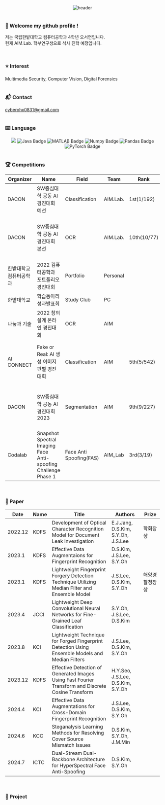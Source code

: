
<!-- HeadLine -->
<div align="center">
  <img src="https://capsule-render.vercel.app/api?type=soft&color=timeAuto&height=200&section=header&text=Hello&nbsp;I'm&nbsp;SeoYeon&nbsp;Oh&fontSize=80&animation=fadeIn" alt="header" />
</div>
<br/>

###  :wave: Welcome my github profile !
저는 국립한밭대학교 컴퓨터공학과 4학년 오서연입니다.<br/>
현재 AIM.Lab. 학부연구생으로 석사 진학 예정입니다.

<br/>

### :star: Interest
Multimedia Security, Computer Vision, Digital Forensics
<br/>
<br/>

###  :mailbox_with_mail: Contact
cyberohx0831@gmail.com
<br/>
<br/>

###  :keyboard: Language
<div style="text-align: center;">
  <img src="https://img.shields.io/badge/Python-3776AB?style=for-the-badge&logo=Python&logoColor=white">
  <img src="https://img.shields.io/badge/Java-007396?style=for-the-badge&logo=Java&logoColor=white" alt="Java Badge">
  <img src="https://img.shields.io/badge/MATLAB-DA0530?style=for-the-badge&logo=MATLAB&logoColor=white" alt="MATLAB Badge">
  <img src="https://img.shields.io/badge/Numpy-013243?style=for-the-badge&logo=Numpy&logoColor=white" alt="Numpy Badge">
  <img src="https://img.shields.io/badge/Pandas-150458?style=for-the-badge&logo=Pandas&logoColor=white" alt="Pandas Badge">
  <img src="https://img.shields.io/badge/PyTorch-EE4C2C?style=for-the-badge&logo=PyTorch&logoColor=white" alt="PyTorch Badge">
</div>
<br/>


### :trophy: Competitions
<table>
    <thead>
        <tr>
            <th>Organizer</th>
            <th>Name</th>
            <th>Field</th>
            <th>Team</th>
            <th>Rank</th>
            <th>Prize</th>
            <th>Link</th>
        </tr>
    </thead>
    <tbody>
        <tr>
            <td>DACON</td>
            <td>SW중심대학 공동 AI 경진대회 예선</td>
            <td>Classification</td>
            <td>AIM.Lab.</td>  
            <td>1st(1/192)</td>
            <td></td>
            <td><a href="https://dacon.io/competitions/official/235902/leaderboard" target="_blank">View Details</a></td>
        </tr>
        <tr>
            <td>DACON</td>
            <td>SW중심대학 공동 AI 경진대회 본선</td>
            <td>OCR</td>
            <td>AIM.Lab.</td>  
            <td>10th(10/77)</td>
            <td>SW중심대학협의회장상</td>
            <td><a href="https://dacon.io/competitions/official/235970/leaderboard" target="_blank">View Details</a></td>
        </tr>
      <tr>
            <td>한밭대학교 컴퓨터공학과</td>
            <td>2022 컴퓨터공학과 포트폴리오경진대회</td>
            <td>Portfolio</td>
            <td>Personal</td>  
            <td></td>
            <td>수상</td>
            <td></td>
        </tr>
      <tr>
            <td>한밭대학교</td>
            <td>학습동아리 성과발표회</td>
            <td>Study Club</td>
            <td>PC</td>  
            <td></td>
            <td>우수상</td>
            <td></td>
        </tr>
        <tr>
            <td>나눔과 기술</td>
            <td>2022 창의설계 온라인 경진대회</td>
            <td>OCR</td>
            <td>AIM</td>  
            <td></td>
            <td>특별상</td>
            <td></td>
        </tr>
       <tr>
            <td>AI CONNECT</td>
            <td>Fake or Real: AI 생성 이미지 판별 경진대회</td>
            <td>Classification</td>
            <td>AIM</td>  
            <td>5th(5/542)</td>
            <td>SW중심대학협의회장상</td>
            <td></td>
        </tr>
      <tr>
            <td>DACON</td>
            <td>SW중심대학 공동 AI 경진대회 2023</td>
            <td>Segmentation</td>
            <td>AIM</td>  
            <td>9th(9/227)</td>
            <td>SW중심대학협의회 회장상</td>
            <td><a href="https://www.dacon.io/competitions/official/236092/leaderboard" target="_blank">View Details</a></td>
        </tr>
      <tr>
            <td>Codalab</td>
            <td>Snapshot Spectral Imaging Face Anti-spoofing Challenge Phase 1</td>
            <td>Face Anti Spoofing(FAS)</td>
            <td>AIM_Lab</td>  
            <td>3rd(3/19)</td>
            <td></td>
            <td><a href="https://codalab.lisn.upsaclay.fr/competitions/17908#results" target="_blank">View Details</a></td>
        </tr>
    </tbody>
</table>
<br/>

### :bookmark_tabs: Paper
<table>
    <thead>
        <tr>
            <th>Date</th>
            <th>Name</th>
            <th>Title</th>
            <th>Authors</th>
            <th>Prize</th>
        </tr>
    </thead>
    <tbody>
        <tr>
            <td>2022.12</td>
            <td>KDFS</td>
            <td>Development of Optical Character Recognition Model for Document Leak Investigation</td>
            <td>E.J.Jang, D.S.Kim, S.Y.Oh, J.S.Lee</td>
            <td>학회장상</td>
        </tr>
      <tr>
            <td>2023.1</td>
            <td>KDFS</td>
            <td>Effective Data Augmentaions for Fingerprint Recognition</td>
            <td>D.S.Kim, J.S.Lee, S.Y.Oh</td>
            <td></td>
        </tr>
      <tr>
            <td>2023.1</td>
            <td>KDFS</td>
            <td>Lightweight Fingerprint Forgery Detection Technique Utilizing Median Filter and Ensemble Model</td>
            <td>J.S.Lee, D.S.Kim, S.Y.Oh</td>
            <td>해양경찰청장상</td>
        </tr>
      <tr>
            <td>2023.4</td>
            <td>JCCI</td>
            <td>Lightweight Deep Convolutional Neural Networks for Fine-Grained Leaf Classification</td>
            <td>S.Y.Oh, J.S.Lee, D.S.Kim</td>
            <td></td>
        </tr>
      <tr>
            <td>2023.8</td>
            <td>KCI</td>
            <td>Lightweight Technique for Forged Fingerprint Detection Using Ensemble Models and Median Filters</td>
            <td>J.S.Lee, D.S.Kim, S.Y.Oh</td>
            <td></td>
        </tr>
       <tr>
            <td>2023.12</td>
            <td>KDFS</td>
            <td>Effective Detection of Generated Images Using Fast Fourier Transform and Discrete Cosine Transform</td>
            <td>H.Y.Seo, J.S.Lee, D.S.Kim, S.Y.Oh</td>
            <td></td>
        </tr>
      <tr>
            <td>2024.4</td>
            <td>KCI</td>
            <td>Effective Data Augmentations for Cross-Domain Fingerprint Recognition</td>
            <td>J.S.Lee, D.S.Kim, S.Y.Oh</td>
            <td></td>
        </tr>
      <tr>
            <td>2024.6</td>
            <td>KCC</td>
            <td>Steganalysis Learning Methods for Resolving Cover Source Mismatch Issues</td>
            <td>D.S.Kim, S.Y.Oh, J.M.Min</td>
            <td></td>
        </tr>
      <tr>
            <td>2024.7</td>
            <td>ICTC</td>
            <td>Dual-Stream Dual-Backbone Architecture for HyperSpectral Face Anti-Spoofing</td>
            <td>D.S.Kim, S.Y.Oh</td>
            <td></td>
        </tr>
    </tbody>
</table>
<br/>

### :bookmark: Project
 

 


